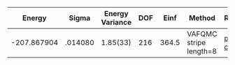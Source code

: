 | Energy      | Sigma   | Energy Variance | DOF | Einf  | Method                 | Reference |
|-------------|---------|-----------------|-----|-------|------------------------|-----------|
| -207.867904 | .014080 | 1.85(33)        | 216 | 364.5 | VAFQMC stripe length=8 | [paper](https://journals.aps.org/prb/abstract/10.1103/PhysRevB.107.115133) [code](https://git-scm.sissa.it/TurboLattice/HST_AAD/example/16x16/U8/stripel8doping1su8m4/b1.3n/pbc) |
